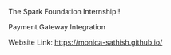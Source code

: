 The Spark Foundation Internship!!

Payment Gateway Integration

Website Link: https://monica-sathish.github.io/
